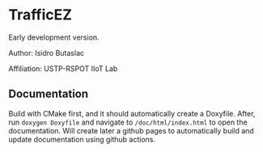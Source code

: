 # TrafficEZ

Early development version.

Author: Isidro Butaslac

Affiliation: USTP-RSPOT IIoT Lab

## Documentation

Build with CMake first, and it should automatically create a Doxyfile. After, run `doxygen Doxyfile` and navigate to `/doc/html/index.html` to open the documentation. Will create later a github pages to automatically build and update documentation using github actions.
